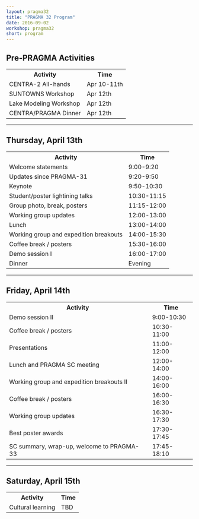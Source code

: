 ```yaml
---
layout: pragma32
title: "PRAGMA 32 Program"
date: 2016-09-02
workshop: pragma32
short: program
---
```



## Pre-PRAGMA Activities 
 
<table class="program32">
  <tr>
    <th>Activity</th>
    <th>Time</th>
  </tr>
  <tr>
    <td>CENTRA-2 All-hands</td>
    <td>Apr 10-11th</td>
  </tr>
  <tr>
    <td>SUNTOWNS Workshop</td>
    <td>Apr 12th</td>
  </tr>
  <tr> 
    <td>Lake Modeling Workshop</td>
    <td>Apr 12th</td>
  </tr>
  <tr>
    <td>CENTRA/PRAGMA Dinner</td>
    <td>Apr 12th</td>
  </tr>
</table>


---
 
 
## Thursday, April 13th

<table class="program32">
  <tr>
    <th>Activity</th>
    <th>Time</th>
  </tr>
  <tr>
    <td>Welcome statements</td>
    <td>9:00-9:20</td>
  </tr>
  <tr>
    <td>Updates since PRAGMA-31</td>
    <td>9:20-9:50</td>
  </tr>
  <tr>
    <td>Keynote</td>
    <td>9:50-10:30</td>
  </tr>
  <tr>
    <td>Student/poster lightining talks</td>
    <td>10:30-11:15</td>
  </tr>
  <tr>
    <td>Group photo, break, posters</td>
    <td>11:15-12:00</td>
  </tr>
  <tr>
    <td>Working group updates</td>
    <td>12:00-13:00</td>
  </tr>
  <tr>
    <td>Lunch</td>
    <td>13:00-14:00</td>
  </tr>
  <tr>
    <td>Working group and expedition breakouts</td>
    <td>14:00-15:30</td>
  </tr>
  <tr>
    <td>Coffee break / posters</td>
    <td>15:30-16:00</td>
  </tr>
  <tr>
    <td>Demo session I</td>
    <td>16:00-17:00</td>
  </tr>
  <tr>
    <td>Dinner</td>
    <td>Evening</td>
  </tr>
</table> 


---


## Friday, April 14th
 
<table class="program32">
  <tr>
    <th>Activity</th>
    <th>Time</th>
  </tr>
  <tr>
    <td>Demo session II</td>
    <td>9:00-10:30</td>
  </tr>
  <tr>
    <td>Coffee break / posters</td>
    <td>10:30-11:00</td>
  </tr>
  <tr>
    <td>Presentations</td>
    <td>11:00-12:00</td>
  </tr>
  <tr>
    <td>Lunch and PRAGMA SC meeting</td>
    <td>12:00-14:00</td>
  </tr>
  <tr>
    <td>Working group and expedition breakouts II</td>
    <td>14:00-16:00</td>
  </tr>
  <tr>
    <td>Coffee break / posters</td>
    <td>16:00-16:30</td>
  </tr>
  <tr>
    <td>Working group updates</td>
    <td>16:30-17:30</td>
  </tr>
  <tr>
    <td>Best poster awards</td>
    <td>17:30-17:45</td>
  </tr>
  <tr>
    <td>SC summary, wrap-up, welcome to PRAGMA-33</td>
    <td>17:45-18:10</td>
  </tr>
</table>
 

---

 
## Saturday, April 15th

<table class="program32">
  <tr>
    <th>Activity</th>
    <th>Time</th>
  </tr>
  <tr>
    <td>Cultural learning</td>
    <td>TBD</td>
  </tr>
</table> 
 



